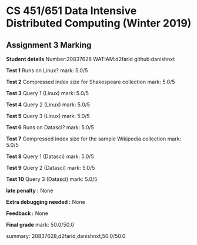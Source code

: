# CS 451/651 Data Intensive Distributed Computing (Winter 2019)
## Assignment 3 Marking

**Student details**
Number:20837628
WATIAM:d2farid
github:danishnxt

**Test 1**
Runs on Linux?
mark: 5.0/5

**Test 2**
Compressed index size for Shakespeare collection
mark: 5.0/5

**Test 3**
Query 1 (Linux)
mark: 5.0/5

**Test 4**
Query 2 (Linux)
mark: 5.0/5

**Test 5**
Query 3 (Linux)
mark: 5.0/5

**Test 6**
Runs on Datasci?
mark: 5.0/5

**Test 7**
Compressed index size for the sample Wikipedia collection
mark: 5.0/5

**Test 8**
Query 1 (Datasci)
mark: 5.0/5

**Test 9**
Query 2 (Datasci)
mark: 5.0/5

**Test 10**
Query 3 (Datasci)
mark: 5.0/5

**late penalty :** None

**Extra debugging needed :** None

**Feedback :** None

**Final grade**
mark: 50.0/50.0

summary: 20837628,d2farid,danishnxt,50.0/50.0